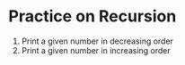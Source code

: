 # Practice on Recursion

1. Print a given number in decreasing order
2. Print a given number in increasing order
